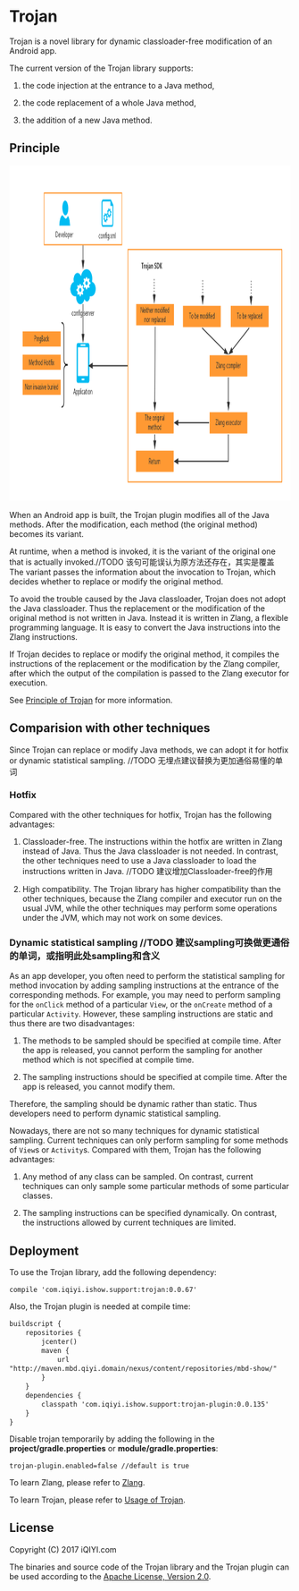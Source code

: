# Trojan

Trojan is a novel library for dynamic classloader-free modification of an Android app.

The current version of the Trojan library supports:
 
1. the code injection at the entrance to a Java method,

2. the code replacement of a whole Java method,

3. the addition of a new Java method.

## Principle

<img src="docs/fig.png" width="600" height="600"/>

When an Android app is built, the Trojan plugin modifies all of the Java methods.
After the modification, each method (the original method) becomes its variant.

At runtime, when a method is invoked, it is the variant of the original one that is actually invoked.//TODO 该句可能误认为原方法还存在，其实是覆盖
The variant passes the information about the invocation to Trojan,
which decides whether to replace or modify the original method.

To avoid the trouble caused by the Java classloader, Trojan does not adopt the Java classloader.
Thus the replacement or the modification of the original method is not written in Java.
Instead it is written in Zlang, a flexible programming language.
It is easy to convert the Java instructions into the Zlang instructions.

If Trojan decides to replace or modify the original method, it compiles the instructions of
the replacement or the modification by the Zlang compiler, after which the output of the compilation
is passed to the Zlang executor for execution.

See [Principle of Trojan](docs/trojan_principle.md) for more information.

## Comparision with other techniques

Since Trojan can replace or modify Java methods, we can adopt it for hotfix or
dynamic statistical sampling. //TODO 无埋点建议替换为更加通俗易懂的单词

### Hotfix

Compared with the other techniques for hotfix, Trojan has the following advantages:

1. Classloader-free. The instructions within the hotfix are written in Zlang instead of Java.
Thus the Java classloader is not needed. In contrast, the other techniques need to use a Java
classloader to load the instructions written in Java. //TODO 建议增加Classloader-free的作用

2. High compatibility. The Trojan library has higher compatibility than the other techniques,
because the Zlang compiler and executor run on the usual JVM,
while the other techniques may perform some operations under the JVM, which may not work on some devices.

### Dynamic statistical sampling //TODO 建议sampling可换做更通俗的单词，或指明此处sampling和含义

As an app developer, you often need to perform the statistical sampling for method invocation
by adding sampling instructions at the entrance of the corresponding methods.
For example, you may need to perform sampling for the `onClick` method of a particular
`View`, or the `onCreate` method of a particular `Activity`. 
However, these sampling instructions are static and thus there are two disadvantages:

1. The methods to be sampled should be specified at compile time. After the app is released,
you cannot perform the sampling for another method which is not specified at compile time.
 
2. The sampling instructions should be specified at compile time. After the app is released,
you cannot modify them.

Therefore, the sampling should be dynamic rather than static. Thus developers need to perform
dynamic statistical sampling.

Nowadays, there are not so many techniques for dynamic statistical sampling. Current techniques
can only perform sampling for some methods of `View`s or `Activity`s. Compared with them, Trojan
has the following advantages:

1. Any method of any class can be sampled. On contrast, current techniques can only sample
some particular methods of some particular classes.

2. The sampling instructions can be specified dynamically. On contrast, the instructions allowed by
current techniques are limited.

## Deployment

To use the Trojan library, add the following dependency:

```
compile 'com.iqiyi.ishow.support:trojan:0.0.67'
```

Also, the Trojan plugin is needed at compile time:

```
buildscript {
    repositories {
        jcenter()
        maven {
            url "http://maven.mbd.qiyi.domain/nexus/content/repositories/mbd-show/"
        }
    }
    dependencies {
        classpath 'com.iqiyi.ishow.support:trojan-plugin:0.0.135'
    }
}
```

Disable trojan temporarily by adding the following in the **project/gradle.properties** or **module/gradle.properties**:
```
trojan-plugin.enabled=false //default is true
```

To learn Zlang, please refer to [Zlang](docs/zlang/zlang.md).

To learn Trojan, please refer to [Usage of Trojan](docs/trojan_usage.md).

## License

Copyright (C) 2017 iQIYI.com

The binaries and source code of the Trojan library and the Trojan plugin can be used according to the
[Apache License, Version 2.0](http://www.apache.org/licenses/LICENSE-2.0.html).